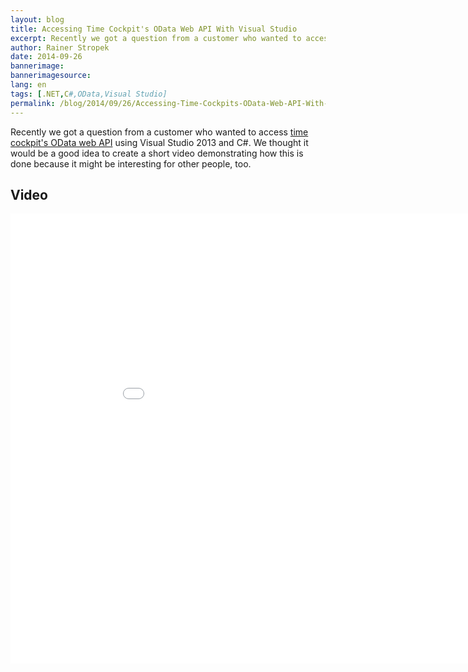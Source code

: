 ```yaml
---
layout: blog
title: Accessing Time Cockpit's OData Web API With Visual Studio
excerpt: Recently we got a question from a customer who wanted to access time cockpit's OData web API using Visual Studio 2013 and C#. We thought it would be a good idea to create a short video demonstrating how this is done because it might be interesting for other people, too.
author: Rainer Stropek
date: 2014-09-26
bannerimage: 
bannerimagesource: 
lang: en
tags: [.NET,C#,OData,Visual Studio]
permalink: /blog/2014/09/26/Accessing-Time-Cockpits-OData-Web-API-With-Visual-Studio
---
```


<p>Recently we got a question from a customer who wanted to access <a href="http://help.timecockpit.com/?topic=html/5d6e34c5-3b08-4fa4-baa0-45eb707b6b78.htm" target="_blank">time cockpit's OData web API</a> using Visual Studio 2013 and C#. We thought it would be a good idea to create a short video demonstrating how this is done because it might be interesting for other people, too.</p><h2>Video</h2><div class="videoWrapper">
  <iframe width="960" height="720" src="//www.youtube.com/embed/k5tOLGH-nZE?rel=0" frameborder="0" allowfullscreen="allowfullscreen"></iframe>
</div>